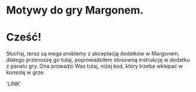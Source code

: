 # Motywy do gry Margonem.
# Cześć!
Słuchaj, teraz są mega problemy z akceptacją dodatków w Margonem, dlatego przenoszę go tutaj, poprowadziłem stosowną instrukcję w dodatku z panelu gry. Ona prowadzi Was tutaj, niżej kod, który trzeba wklepać w konsolę w grze.

'LINK'